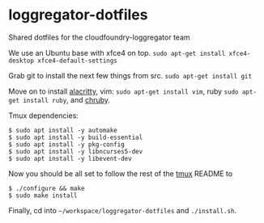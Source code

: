 # loggregator-dotfiles

Shared dotfiles for the cloudfoundry-loggregator team

We use an Ubuntu base with xfce4 on top.
`sudo apt-get install xfce4-desktop xfce4-default-settings`

Grab git to install the next few things from src.
`sudo apt-get install git`

Move on to install [alacritty](https://github.com/jwilm/alacritty#installation),
vim: `sudo apt-get install vim`,
ruby `sudo apt-get install ruby`,
and [chruby](https://github.com/postmodern/chruby).

Tmux dependencies:
```
$ sudo apt install -y automake
$ sudo apt install -y build-essential
$ sudo apt install -y pkg-config
$ sudo apt install -y libncurses5-dev
$ sudo apt install -y libevent-dev
```

Now you should be all set to follow the rest of the [tmux](https://github.com/tmux/tmux) README to 
```
$ ./configure && make
$ sudo make install
```

Finally, cd into `~/workspace/loggregator-dotfiles` and `./install.sh`.
